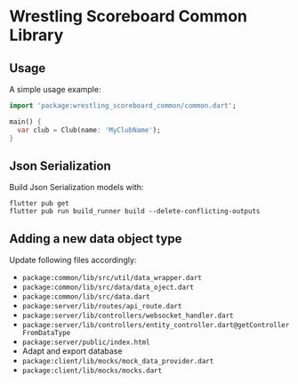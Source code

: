 # Wrestling Scoreboard Common Library

## Usage

A simple usage example:

```dart
import 'package:wrestling_scoreboard_common/common.dart';

main() {
  var club = Club(name: 'MyClubName');
}
```

## Json Serialization

Build Json Serialization models with:
```
flutter pub get
flutter pub run build_runner build --delete-conflicting-outputs
```

## Adding a new data object type

Update following files accordingly:
- `package:common/lib/src/util/data_wrapper.dart`
- `package:common/lib/src/data/data_oject.dart`
- `package:common/lib/src/data.dart`
- `package:server/lib/routes/api_route.dart`
- `package:server/lib/controllers/websocket_handler.dart`
- `package:server/lib/controllers/entity_controller.dart@getControllerFromDataType`
- `package:server/public/index.html`
- Adapt and export database
- `package:client/lib/mocks/mock_data_provider.dart`
- `package:client/lib/mocks/mocks.dart`
